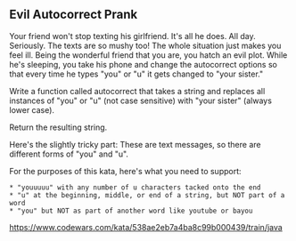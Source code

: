 Evil Autocorrect Prank
--

Your friend won't stop texting his girlfriend. It's all he does. All day. Seriously. The texts are so mushy too! The whole situation just makes you feel ill. Being the wonderful friend that you are, you hatch an evil plot. While he's sleeping, you take his phone and change the autocorrect options so that every time he types "you" or "u" it gets changed to "your sister."

Write a function called autocorrect that takes a string and replaces all instances of "you" or "u" (not case sensitive) with "your sister" (always lower case).

Return the resulting string.

Here's the slightly tricky part: These are text messages, so there are different forms of "you" and "u".

For the purposes of this kata, here's what you need to support:

    * "youuuuu" with any number of u characters tacked onto the end
    * "u" at the beginning, middle, or end of a string, but NOT part of a word
    * "you" but NOT as part of another word like youtube or bayou

https://www.codewars.com/kata/538ae2eb7a4ba8c99b000439/train/java